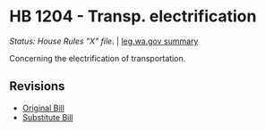 # HB 1204 - Transp. electrification
*Status: House Rules "X" file.* | [leg.wa.gov summary](https://app.leg.wa.gov/billsummary?BillNumber=1204&Year=2021)

Concerning the electrification of transportation.

## Revisions
* [Original Bill](1/)
* [Substitute Bill](S/)